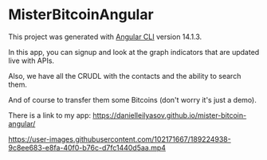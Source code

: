 # MisterBitcoinAngular

This project was generated with [Angular CLI](https://github.com/angular/angular-cli) version 14.1.3.

In this app, you can signup and look at the graph indicators that are updated live with APIs.

Also, we have all the CRUDL with the contacts and the ability to search them.

And of course to transfer them some Bitcoins (don't worry it's just a demo).

There is a link to my app: https://danielleilyasov.github.io/mister-bitcoin-angular/

https://user-images.githubusercontent.com/102171667/189224938-9c8ee683-e8fa-40f0-b76c-d7fc1440d5aa.mp4

